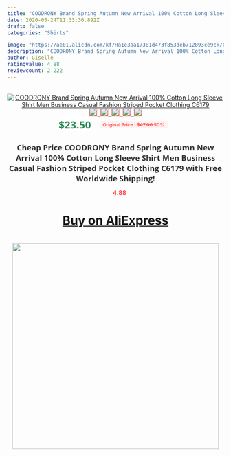```yaml
---
title: "COODRONY Brand Spring Autumn New Arrival 100% Cotton Long Sleeve Shirt Men Business Casual Fashion Striped Pocket Clothing C6179"
date: 2020-05-24T11:33:36.892Z
draft: false
categories: "Shirts"

image: "https://ae01.alicdn.com/kf/Ha1e3aa17381d473f853deb712893ce9ck/COODRONY-Brand-Spring-Autumn-New-Arrival-100-Cotton-Long-Sleeve-Shirt-Men-Business-Casual-Fashion-Striped.jpg"
description: "COODRONY Brand Spring Autumn New Arrival 100% Cotton Long Sleeve Shirt Men Business Casual Fashion Striped Pocket Clothing C6179"
author: Giselle
ratingvalue: 4.88
reviewcount: 2.222
---
```

<br>
<div style="text-align: center;">
<a href="https://s.click.aliexpress.com/e/_Aa9biH" target="_blank" rel="nofollow noopener noreferrer"><img alt="COODRONY Brand Spring Autumn New Arrival 100% Cotton Long Sleeve Shirt Men Business Casual Fashion Striped Pocket Clothing C6179" class="magnifier-image" src="https://ae01.alicdn.com/kf/Ha1e3aa17381d473f853deb712893ce9ck/COODRONY-Brand-Spring-Autumn-New-Arrival-100-Cotton-Long-Sleeve-Shirt-Men-Business-Casual-Fashion-Striped.jpg_640x640.jpg">
<br>
<img style="border:1px solid salmon" src="https://ae01.alicdn.com/kf/Ha1e3aa17381d473f853deb712893ce9ck/COODRONY-Brand-Spring-Autumn-New-Arrival-100-Cotton-Long-Sleeve-Shirt-Men-Business-Casual-Fashion-Striped.jpg_120x120.jpg">&nbsp;&nbsp;<img style="border:1px solid salmon" src="https://ae01.alicdn.com/kf/Hf730442e80c6416c8f8231ea0db08fdcD/COODRONY-Brand-Spring-Autumn-New-Arrival-100-Cotton-Long-Sleeve-Shirt-Men-Business-Casual-Fashion-Striped.jpg_120x120.jpg">&nbsp;&nbsp;<img style="border:1px solid salmon" src="https://ae01.alicdn.com/kf/Hc7bf735244014d79a5ca3893db71d691t/COODRONY-Brand-Spring-Autumn-New-Arrival-100-Cotton-Long-Sleeve-Shirt-Men-Business-Casual-Fashion-Striped.jpg_120x120.jpg">&nbsp;&nbsp;<img style="border:1px solid salmon" src="https://ae01.alicdn.com/kf/Ha05521da9cde4084a101f65334ac7a533/COODRONY-Brand-Spring-Autumn-New-Arrival-100-Cotton-Long-Sleeve-Shirt-Men-Business-Casual-Fashion-Striped.jpg_120x120.jpg">&nbsp;&nbsp;<img style="border:1px solid salmon" src="https://ae01.alicdn.com/kf/Hdcd852f1cd174d4a8d23a25f2a933588i/COODRONY-Brand-Spring-Autumn-New-Arrival-100-Cotton-Long-Sleeve-Shirt-Men-Business-Casual-Fashion-Striped.jpg_120x120.jpg"></a></div><br0>
<div style="text-align: center;"><span style="background-color: white; border: 0px; box-sizing: border-box; color: seagreen; display: inline-block; font-family: &quot;open sans&quot; , &quot;arial&quot; , &quot;helvetica&quot; , sans-serif , &quot;heiti&quot;; font-size: 24px; font-stretch: inherit; font-weight: 700; line-height: inherit; margin: 0px 10px 0px 0px; padding: 0px; vertical-align: middle;">$23.50 </span>
<span style="background: rgb(255 , 241 , 241); border-radius: 3px; border: 0px; box-sizing: border-box; color: #ff4747; display: inline-block; font-family: inherit; font-size: 12px; font-stretch: inherit; font-style: inherit; font-variant: inherit; font-weight: 600; line-height: inherit; margin: 0px; padding: 2px 5px; transform: scale(0.9); vertical-align: middle;">Original Price : <b style="text-decoration: line-through;">$47.00 </b> 50%&nbsp;&nbsp;</span></div>
<h1 style="color: #333333; display: inline-block; font-family: &quot;open sans&quot; , &quot;arial&quot; , &quot;helvetica&quot; , sans-serif , &quot;heiti&quot;; font-size: 18px; font-stretch: inherit; font-weight: 700; text-align: center;">Cheap Price COODRONY Brand Spring Autumn New Arrival 100% Cotton Long Sleeve Shirt Men Business Casual Fashion Striped Pocket Clothing C6179 with Free Worldwide Shipping!</h1>
<div style="color: #ff4747; text-align: center;">
<img src="https://4.bp.blogspot.com/-M0ZcTcb-5uY/XleCXlxnR4I/AAAAAAAAAEc/OrjgMkXV1oMQFaCRZj5HQwOCBcu3w1FegCPcBGAYYCw/s1600/star.png" style="height: 15px;">&nbsp;<b>4.88</b></div>
<div class="button_cont" align="center"><a class="buynow_a" href="https://s.click.aliexpress.com/e/_Aa9biH" target="_blank" rel="nofollow noopener noreferrer"><H1>Buy on AliExpress</H1></a></div><br>
<div class="separator" style="clear: both; text-align: center;">
<img src="https://lh3.googleusercontent.com/-pTy5HemUv9M/XlePHvY0dAI/AAAAAAAAAE4/0nX5iRUoIWY8eMW9Dpxeirr157OZliDIgCLcBGAsYHQ/s1600/badge.gif" width="480">
</div>
